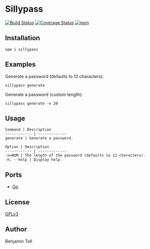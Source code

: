 # Sillypass

[![Build Status](https://travis-ci.org/btoll/sillypass.svg?branch=master)](https://travis-ci.org/btoll/sillypass)
[![Coverage Status](https://coveralls.io/repos/github/btoll/sillypass/badge.svg?branch=master)](https://coveralls.io/github/btoll/sillypass?branch=master)
[![npm](https://img.shields.io/npm/v/sillypass.svg)](https://www.npmjs.com/package/sillypass)

## Installation

`npm i sillypass`

## Examples

Generate a password (defaults to 12 characters):

    sillypass generate

Generate a password (custom length):

    sillypass generate -n 20

## Usage

    Command | Description
    ------------ | -------------
    generate | Generate a password.

    Option | Description
    ------------ | -------------
    -n=NUM | The length of the password (defaults to 12 characters).
    -h, --help | Display help.

## Ports

- [Go][golang]

## License

[GPLv3](COPYING)

## Author

Benjamin Toll

[golang]: https://github.com/btoll/sillypass-go

